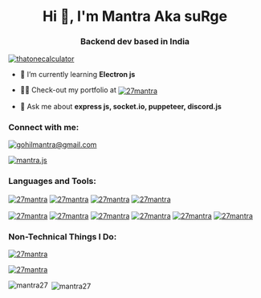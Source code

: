 <h1 align="center">Hi 👋, I'm Mantra Aka suRge</h1>
<h3 align="center">Backend dev based in India</h3>


<a href="https://discord.gg/mG94DqX"><p><img align="center" src="https://discord.c99.nl/widget/theme-3/610432757113421834.png" alt="thatonecalculator"/></a>



- 🌱 I’m currently learning **Electron js**

- 👨‍💻 Check-out my portfolio at <a href="https://mantra.codes/" target="blank"><img align="center" src="https://img.shields.io/static/v1?&label=&message=mantra.codes/&color=36393f&" alt="27mantra"/></a>
<p>

- 💬 Ask me about **express js, socket.io, puppeteer, discord.js**


<h3 align="left">Connect with me:</h3>
<p align="left">
  <p>
  <a href="mailto:gohilmantra@gmail.com" target="blank"><img src="https://shields.io/badge/send_me-email-d44a3c?logo=gmail&style=for-the-badge" size=10% alt="gohilmantra@gmail.com"/></a>
  </p>
  
<a href="https://instagram.com/mantra.js" target="blank"><img align="center" src="https://img.shields.io/static/v1?logo=instagram&label=&message=Mantra.js&color=36393f&style=for-the-badge" alt="mantra.js"/></a>
</p>


<h3 align="left">Languages and Tools:</h3>
<p align="left"> 
  <a href="https://mantra.codes/" target="blank"><img align="center" src="https://img.shields.io/badge/npm-CB3837?style=for-the-badge&logo=npm&logoColor=white" alt="27mantra"/></a>
  <a href="https://mantra.codes/" target="blank"><img align="center" src="https://img.shields.io/badge/Node.js-339933?style=for-the-badge&logo=nodedotjs&logoColor=white" alt="27mantra"/></a>
  <a href="https://mantra.codes/" target="blank"><img align="center" src="https://img.shields.io/badge/Postman-FF6C37?style=for-the-badge&logo=Postman&logoColor=white" alt="27mantra"/></a>
  <a href="https://mantra.codes/" target="blank"><img align="center" src="https://img.shields.io/badge/Git-F05032?style=for-the-badge&logo=git&logoColor=white" alt="27mantra"/></a>
  
  <a href="https://mantra.codes/" target="blank"><img align="center" src="https://img.shields.io/badge/replit-667881?style=for-the-badge&logo=replit&logoColor=white" alt="27mantra"/></a>
  <a href="https://mantra.codes/" target="blank"><img align="center" src="https://img.shields.io/badge/manjaro-35BF5C?style=for-the-badge&logo=manjaro&logoColor=white" alt="27mantra"/></a>
  <a href="https://mantra.codes/" target="blank"><img align="center" src="https://img.shields.io/badge/Visual_Studio_Code-0078D4?style=for-the-badge&logo=visual%20studio%20code&logoColor=white" alt="27mantra"/></a>
  <a href="https://mantra.codes/" target="blank"><img align="center" src="https://img.shields.io/badge/HTML5-E34F26?style=for-the-badge&logo=html5&logoColor=white" alt="27mantra"/></a>
  <a href="https://mantra.codes/" target="blank"><img align="center" src="https://img.shields.io/badge/CSS3-1572B6?style=for-the-badge&logo=css3&logoColor=white" alt="27mantra"/></a>
  <a href="https://mantra.codes/" target="blank"><img align="center" src="https://img.shields.io/badge/CSS3-1572B6?style=for-the-badge&logo=css3&logoColor=white" alt="27mantra"/></a>
  </a>
  </p>
  
   <h3 align="left">Non-Technical Things I Do:</h3>
   <p align="left"> 
  <a href="https://mantra.codes/" target="blank"><img align="center" src="https://img.shields.io/badge/Counter_Strike-000000?style=for-the-badge&logo=counter-strike&logoColor=white" alt="27mantra"/></a>
 
  <a href="https://mantra.codes/" target="blank"><img align="center" src="https://img.shields.io/badge/dogecoin-C2A633?style=for-the-badge&logo=dogecoin&logoColor=white" alt="27mantra"/></a>
    </p>
  
<p><img align="left" src="https://github-readme-stats.vercel.app/api/top-langs?username=mantra27&show_icons=true&locale=en&layout=compact" alt="mantra27" /></p>

<p>&nbsp;<img align="center" src="https://github-readme-stats.vercel.app/api?username=mantra27&show_icons=true&locale=en" alt="mantra27" /></p>
